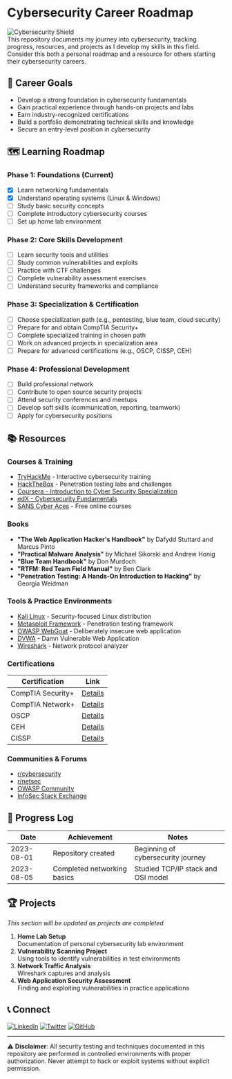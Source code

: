 # Cybersecurity Career Roadmap

![Cybersecurity Shield](https://img.icons8.com/color/96/000000/security-shield-green.png)  
This repository documents my journey into cybersecurity, tracking progress, resources, and projects as I develop my skills in this field. Consider this both a personal roadmap and a resource for others starting their cybersecurity careers.

## 🎯 Career Goals

- Develop a strong foundation in cybersecurity fundamentals
- Gain practical experience through hands-on projects and labs
- Earn industry-recognized certifications
- Build a portfolio demonstrating technical skills and knowledge
- Secure an entry-level position in cybersecurity

## 🗺️ Learning Roadmap

### Phase 1: Foundations (Current)
- [x] Learn networking fundamentals
- [x] Understand operating systems (Linux & Windows)
- [ ] Study basic security concepts
- [ ] Complete introductory cybersecurity courses
- [ ] Set up home lab environment

### Phase 2: Core Skills Development
- [ ] Learn security tools and utilities
- [ ] Study common vulnerabilities and exploits
- [ ] Practice with CTF challenges
- [ ] Complete vulnerability assessment exercises
- [ ] Understand security frameworks and compliance

### Phase 3: Specialization & Certification
- [ ] Choose specialization path (e.g., pentesting, blue team, cloud security)
- [ ] Prepare for and obtain CompTIA Security+
- [ ] Complete specialized training in chosen path
- [ ] Work on advanced projects in specialization area
- [ ] Prepare for advanced certifications (e.g., OSCP, CISSP, CEH)

### Phase 4: Professional Development
- [ ] Build professional network
- [ ] Contribute to open source security projects
- [ ] Attend security conferences and meetups
- [ ] Develop soft skills (communication, reporting, teamwork)
- [ ] Apply for cybersecurity positions

## 📚 Resources

### Courses & Training
- [TryHackMe](https://tryhackme.com/) - Interactive cybersecurity training
- [HackTheBox](https://www.hackthebox.com/) - Penetration testing labs and challenges
- [Coursera - Introduction to Cyber Security Specialization](https://www.coursera.org/specializations/intro-cyber-security)
- [edX - Cybersecurity Fundamentals](https://www.edx.org/professional-certificate/uwashingtonx-essentials-cybersecurity)
- [SANS Cyber Aces](https://www.cyberaces.org/) - Free online courses

### Books
- **"The Web Application Hacker's Handbook"** by Dafydd Stuttard and Marcus Pinto
- **"Practical Malware Analysis"** by Michael Sikorski and Andrew Honig
- **"Blue Team Handbook"** by Don Murdoch
- **"RTFM: Red Team Field Manual"** by Ben Clark
- **"Penetration Testing: A Hands-On Introduction to Hacking"** by Georgia Weidman

### Tools & Practice Environments
- [Kali Linux](https://www.kali.org/) - Security-focused Linux distribution
- [Metasploit Framework](https://www.metasploit.com/) - Penetration testing framework
- [OWASP WebGoat](https://owasp.org/www-project-webgoat/) - Deliberately insecure web application
- [DVWA](http://www.dvwa.co.uk/) - Damn Vulnerable Web Application
- [Wireshark](https://www.wireshark.org/) - Network protocol analyzer

### Certifications
| Certification | Link |
|---------------|------|
| CompTIA Security+ | [Details](https://www.comptia.org/certifications/security) |
| CompTIA Network+ | [Details](https://www.comptia.org/certifications/network) |
| OSCP | [Details](https://www.offensive-security.com/pwk-oscp/) |
| CEH | [Details](https://www.eccouncil.org/programs/certified-ethical-hacker-ceh/) |
| CISSP | [Details](https://www.isc2.org/Certifications/CISSP) |

### Communities & Forums
- [r/cybersecurity](https://www.reddit.com/r/cybersecurity/)
- [r/netsec](https://www.reddit.com/r/netsec/)
- [OWASP Community](https://owasp.org/www-community/)
- [InfoSec Stack Exchange](https://security.stackexchange.com/)

## 📝 Progress Log

| Date       | Achievement                  | Notes                                  |
|------------|------------------------------|----------------------------------------|
| 2023-08-01 | Repository created           | Beginning of cybersecurity journey     |
| 2023-08-05 | Completed networking basics  | Studied TCP/IP stack and OSI model     |

## 🏆 Projects

*This section will be updated as projects are completed*

1. **Home Lab Setup**  
   Documentation of personal cybersecurity lab environment
2. **Vulnerability Scanning Project**  
   Using tools to identify vulnerabilities in test environments
3. **Network Traffic Analysis**  
   Wireshark captures and analysis
4. **Web Application Security Assessment**  
   Finding and exploiting vulnerabilities in practice applications

## 📞 Connect

[![LinkedIn](https://img.shields.io/badge/LinkedIn-0077B5?style=for-the-badge&logo=linkedin&logoColor=white)](your-linkedin-url) 
[![Twitter](https://img.shields.io/badge/Twitter-1DA1F2?style=for-the-badge&logo=twitter&logoColor=white)](your-twitter-url) 
[![GitHub](https://img.shields.io/badge/GitHub-100000?style=for-the-badge&logo=github&logoColor=white)](your-github-url)

---

⚠️ **Disclaimer**: All security testing and techniques documented in this repository are performed in controlled environments with proper authorization. Never attempt to hack or exploit systems without explicit permission.
